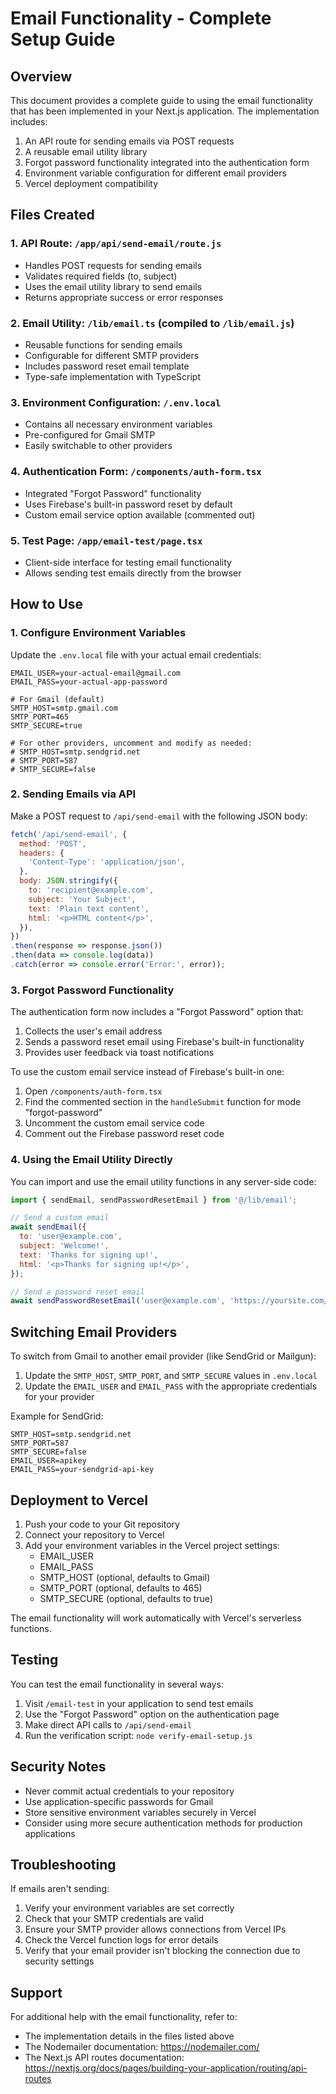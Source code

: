 # Email Functionality - Complete Setup Guide

## Overview
This document provides a complete guide to using the email functionality that has been implemented in your Next.js application. The implementation includes:

1. An API route for sending emails via POST requests
2. A reusable email utility library
3. Forgot password functionality integrated into the authentication form
4. Environment variable configuration for different email providers
5. Vercel deployment compatibility

## Files Created

### 1. API Route: `/app/api/send-email/route.js`
- Handles POST requests for sending emails
- Validates required fields (to, subject)
- Uses the email utility library to send emails
- Returns appropriate success or error responses

### 2. Email Utility: `/lib/email.ts` (compiled to `/lib/email.js`)
- Reusable functions for sending emails
- Configurable for different SMTP providers
- Includes password reset email template
- Type-safe implementation with TypeScript

### 3. Environment Configuration: `/.env.local`
- Contains all necessary environment variables
- Pre-configured for Gmail SMTP
- Easily switchable to other providers

### 4. Authentication Form: `/components/auth-form.tsx`
- Integrated "Forgot Password" functionality
- Uses Firebase's built-in password reset by default
- Custom email service option available (commented out)

### 5. Test Page: `/app/email-test/page.tsx`
- Client-side interface for testing email functionality
- Allows sending test emails directly from the browser

## How to Use

### 1. Configure Environment Variables
Update the `.env.local` file with your actual email credentials:

```env
EMAIL_USER=your-actual-email@gmail.com
EMAIL_PASS=your-actual-app-password

# For Gmail (default)
SMTP_HOST=smtp.gmail.com
SMTP_PORT=465
SMTP_SECURE=true

# For other providers, uncomment and modify as needed:
# SMTP_HOST=smtp.sendgrid.net
# SMTP_PORT=587
# SMTP_SECURE=false
```

### 2. Sending Emails via API
Make a POST request to `/api/send-email` with the following JSON body:

```javascript
fetch('/api/send-email', {
  method: 'POST',
  headers: {
    'Content-Type': 'application/json',
  },
  body: JSON.stringify({
    to: 'recipient@example.com',
    subject: 'Your Subject',
    text: 'Plain text content',
    html: '<p>HTML content</p>',
  }),
})
.then(response => response.json())
.then(data => console.log(data))
.catch(error => console.error('Error:', error));
```

### 3. Forgot Password Functionality
The authentication form now includes a "Forgot Password" option that:
1. Collects the user's email address
2. Sends a password reset email using Firebase's built-in functionality
3. Provides user feedback via toast notifications

To use the custom email service instead of Firebase's built-in one:
1. Open `/components/auth-form.tsx`
2. Find the commented section in the `handleSubmit` function for mode "forgot-password"
3. Uncomment the custom email service code
4. Comment out the Firebase password reset code

### 4. Using the Email Utility Directly
You can import and use the email utility functions in any server-side code:

```javascript
import { sendEmail, sendPasswordResetEmail } from '@/lib/email';

// Send a custom email
await sendEmail({
  to: 'user@example.com',
  subject: 'Welcome!',
  text: 'Thanks for signing up!',
  html: '<p>Thanks for signing up!</p>',
});

// Send a password reset email
await sendPasswordResetEmail('user@example.com', 'https://yoursite.com/reset-password?token=abc123');
```

## Switching Email Providers

To switch from Gmail to another email provider (like SendGrid or Mailgun):

1. Update the `SMTP_HOST`, `SMTP_PORT`, and `SMTP_SECURE` values in `.env.local`
2. Update the `EMAIL_USER` and `EMAIL_PASS` with the appropriate credentials for your provider

Example for SendGrid:
```env
SMTP_HOST=smtp.sendgrid.net
SMTP_PORT=587
SMTP_SECURE=false
EMAIL_USER=apikey
EMAIL_PASS=your-sendgrid-api-key
```

## Deployment to Vercel

1. Push your code to your Git repository
2. Connect your repository to Vercel
3. Add your environment variables in the Vercel project settings:
   - EMAIL_USER
   - EMAIL_PASS
   - SMTP_HOST (optional, defaults to Gmail)
   - SMTP_PORT (optional, defaults to 465)
   - SMTP_SECURE (optional, defaults to true)

The email functionality will work automatically with Vercel's serverless functions.

## Testing

You can test the email functionality in several ways:

1. Visit `/email-test` in your application to send test emails
2. Use the "Forgot Password" option on the authentication page
3. Make direct API calls to `/api/send-email`
4. Run the verification script: `node verify-email-setup.js`

## Security Notes

- Never commit actual credentials to your repository
- Use application-specific passwords for Gmail
- Store sensitive environment variables securely in Vercel
- Consider using more secure authentication methods for production applications

## Troubleshooting

If emails aren't sending:

1. Verify your environment variables are set correctly
2. Check that your SMTP credentials are valid
3. Ensure your SMTP provider allows connections from Vercel IPs
4. Check the Vercel function logs for error details
5. Verify that your email provider isn't blocking the connection due to security settings

## Support

For additional help with the email functionality, refer to:
- The implementation details in the files listed above
- The Nodemailer documentation: https://nodemailer.com/
- The Next.js API routes documentation: https://nextjs.org/docs/pages/building-your-application/routing/api-routes